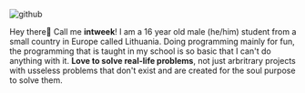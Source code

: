 ![github](https://user-images.githubusercontent.com/111011518/233769086-0fd6dd88-4257-42e7-b68b-be31d0579dbf.png)

Hey there👋
Call me **intweek**! I am a 16 year old male (he/him) student from a small country in Europe called Lithuania.
Doing programming mainly for fun, the programming that is taught in my school is so basic that I can't do anything with it.
**Love to solve real-life problems**, not just arbritrary projects with usseless problems that don't exist and are created for the soul purpose to solve them.
